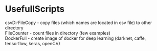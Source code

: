# UsefullScripts
csvDirFileCopy - copy files (which names are located in csv file) to other directory <br />
FileCounter - count files in directory (few examples) <br />
DockerFull - create image of docker for deep learning (darknet, caffe, tensorflow, keras, openCV)<br />
